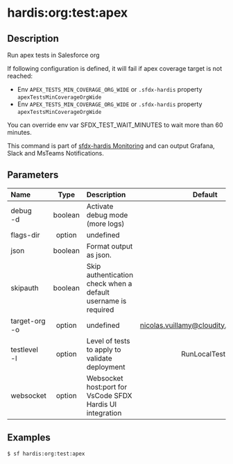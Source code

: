 <!-- This file has been generated with command 'sf hardis:doc:plugin:generate'. Please do not update it manually or it may be overwritten -->
# hardis:org:test:apex

## Description

Run apex tests in Salesforce org

If following configuration is defined, it will fail if apex coverage target is not reached:

- Env `APEX_TESTS_MIN_COVERAGE_ORG_WIDE` or `.sfdx-hardis` property `apexTestsMinCoverageOrgWide`
- Env `APEX_TESTS_MIN_COVERAGE_ORG_WIDE` or `.sfdx-hardis` property `apexTestsMinCoverageOrgWide`

You can override env var SFDX_TEST_WAIT_MINUTES to wait more than 60 minutes.

This command is part of [sfdx-hardis Monitoring](https://sfdx-hardis.cloudity.com/salesforce-monitoring-apex-tests/) and can output Grafana, Slack and MsTeams Notifications.


## Parameters

|Name|Type|Description|Default|Required|Options|
|:---|:--:|:----------|:-----:|:------:|:-----:|
|debug<br/>-d|boolean|Activate debug mode (more logs)||||
|flags-dir|option|undefined||||
|json|boolean|Format output as json.||||
|skipauth|boolean|Skip authentication check when a default username is required||||
|target-org<br/>-o|option|undefined|nicolas.vuillamy@cloudity.com.playnico|||
|testlevel<br/>-l|option|Level of tests to apply to validate deployment|RunLocalTests||NoTestRun<br/>RunSpecifiedTests<br/>RunLocalTests<br/>RunAllTestsInOrg|
|websocket|option|Websocket host:port for VsCode SFDX Hardis UI integration||||

## Examples

```shell
$ sf hardis:org:test:apex
```


